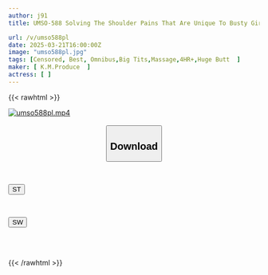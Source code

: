 ```yaml
---
author: j91
title: UMSO-588 Solving The Shoulder Pains That Are Unique To Busty Girls!? Massage Parlor Breast Massage Treatment! 19 People Compilation VOL.02

url: /v/umso588pl
date: 2025-03-21T16:00:00Z
image: "umso588pl.jpg"
tags: [Censored, Best, Omnibus,Big Tits,Massage,4HR+,Huge Butt	]
maker: [ K.M.Produce  ]
actress: [ ]
---
```



{{< rawhtml >}}

<div class="video" data-videoid="Be9kZdr3p0iQl6">
    <a href="javascript:;">
        <img src="/v/umso588pl/umso588pl.jpg" width="WIDTH" height="HEIGHT" alt="umso588pl.mp4" loading="lazy">
    </a>
</div>

<script type="text/javascript" src="https://j91.asia/asset/on-demand-st.js"></script>

<br>
  <link rel="stylesheet" href="https://j91.asia/asset/bs5.css">
  
  <center>
  <button class="btn btn-primary" type="button" data-bs-toggle="collapse" data-bs-target=".multi-collapse" aria-expanded="false" aria-controls="multiCollapseExample1 multiCollapseExample2"><h2>Download</h2></button></center>
</p>
<div class="row">
  <div class="col">
    <div class="collapse multi-collapse" id="multiCollapseExample1">
      <div class="card card-body">
	      	      <br>
<div class="buttons">  
<p><a href="/v/umso588pl/st.html" target="_blank"><button class="btn-hover color-3"><i class="fa fa-download"></i> ST</button></a></p></div>
    </div>
  </div>
</div>
  <div class="col">
    <div class="collapse multi-collapse" id="multiCollapseExample2">
      <div class="card card-body">
	      <br>
<div class="buttons">
<p><a href="/v/umso588pl/sw.html" target="_blank"><button class="btn-hover color-2"><i class="fa fa-download"></i> SW</button></a></p></div>
<br><br>
      </div>
    </div>
  </div>
</div>

{{< /rawhtml >}}